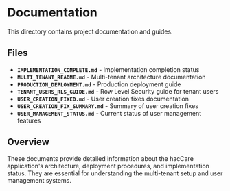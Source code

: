 # Documentation

This directory contains project documentation and guides.

## Files

- **`IMPLEMENTATION_COMPLETE.md`** - Implementation completion status
- **`MULTI_TENANT_README.md`** - Multi-tenant architecture documentation
- **`PRODUCTION_DEPLOYMENT.md`** - Production deployment guide
- **`TENANT_USERS_RLS_GUIDE.md`** - Row Level Security guide for tenant users
- **`USER_CREATION_FIXED.md`** - User creation fixes documentation
- **`USER_CREATION_FIX_SUMMARY.md`** - Summary of user creation fixes
- **`USER_MANAGEMENT_STATUS.md`** - Current status of user management features

## Overview

These documents provide detailed information about the hacCare application's architecture, deployment procedures, and implementation status. They are essential for understanding the multi-tenant setup and user management systems.

